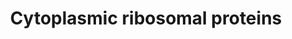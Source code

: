 ---
annotations:
- id: PW:0001066
  parent: regulatory pathway
  type: Pathway Ontology
  value: ribosome biogenesis pathway
authors:
- MaintBot
- Anwesha
- Christine Chichester
- Eweitz
description: ''
last-edited: 2021-05-16
organisms:
- Anopheles gambiae
redirect_from:
- /index.php/Pathway:WP1239
- /instance/WP1239
revision: null
schema-jsonld:
- '@context': https://schema.org/
  '@id': https://wikipathways.github.io/pathways/WP1239.html
  '@type': Dataset
  creator:
    '@type': Organization
    name: WikiPathways
  description: ''
  keywords:
  - AgaP_AGAP000739
  - AgaP_AGAP000952
  - AgaP_AGAP001139
  - AgaP_AGAP001274
  - AgaP_AGAP001408
  - AgaP_AGAP001459
  - AgaP_AGAP001595
  - AgaP_AGAP001805
  - AgaP_AGAP001910
  - AgaP_AGAP001911
  - AgaP_AGAP002122
  - AgaP_AGAP002306
  - AgaP_AGAP002468
  - AgaP_AGAP002754
  - AgaP_AGAP002919
  - AgaP_AGAP003025
  - AgaP_AGAP003040
  - AgaP_AGAP003412
  - AgaP_AGAP003532
  - AgaP_AGAP003556
  - AgaP_AGAP003592
  - AgaP_AGAP003768
  - AgaP_AGAP003816
  - AgaP_AGAP004422
  - AgaP_AGAP004462
  - AgaP_AGAP004887
  - AgaP_AGAP004919
  - AgaP_AGAP005046
  - AgaP_AGAP005061
  - AgaP_AGAP005427
  - AgaP_AGAP005802
  - AgaP_AGAP005947
  - AgaP_AGAP005991
  - AgaP_AGAP006037
  - AgaP_AGAP006871
  - AgaP_AGAP007157
  - AgaP_AGAP007333
  - AgaP_AGAP007580
  - AgaP_AGAP007740
  - AgaP_AGAP007927
  - AgaP_AGAP008329
  - AgaP_AGAP009031
  - AgaP_AGAP009324
  - AgaP_AGAP009431
  - AgaP_AGAP009920
  - AgaP_AGAP009998
  - AgaP_AGAP010163
  - AgaP_AGAP010216
  - AgaP_AGAP010252
  - AgaP_AGAP010375
  - AgaP_AGAP010591
  - AgaP_AGAP010592
  - AgaP_AGAP010933
  - AgaP_AGAP011173
  - AgaP_AGAP011298
  - AgaP_AGAP011424
  - AgaP_AGAP011687
  - AgaP_AGAP011706
  - AgaP_AGAP012100
  - FAU
  - RPL10
  - RPL12
  - RPL13A
  - RPL18A
  - RPL21
  - RPL29
  - RPL31
  - RPL36
  - RPL36A
  - RPL39
  - RPL3L
  - RPL41
  - RPL7
  - RPL7A
  - RPL9
  - RPS12
  - RPS14
  - RPS15A
  - RPS23
  - RPS24
  - RPS27A
  - RPS4Y1
  - RPS6KA1
  - RPS6KA2
  - RPS6KA6
  - RPS6KB2
  - RPS8
  - RPSA
  license: CC0
  name: Cytoplasmic ribosomal proteins
seo: CreativeWork
title: Cytoplasmic ribosomal proteins
wpid: WP1239
---